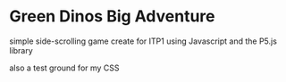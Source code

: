 # Green Dinos Big Adventure
simple side-scrolling game create for ITP1 using Javascript and the P5.js library

also a test ground for my CSS
